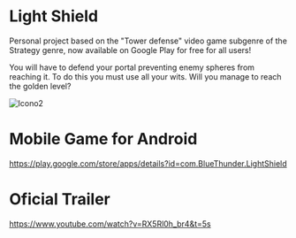 # Light Shield

Personal project based on the "Tower defense" video game subgenre of the Strategy genre, now available on Google Play for free for all users!

You will have to defend your portal preventing enemy spheres from reaching it. To do this you must use all your wits. Will you manage to reach the golden level?

![Icono2](https://user-images.githubusercontent.com/46814661/140664542-ede04d80-495a-4ef0-aae0-c9bc1c2f88f3.png)

# Mobile Game for Android

https://play.google.com/store/apps/details?id=com.BlueThunder.LightShield

# Oficial Trailer

https://www.youtube.com/watch?v=RX5Rl0h_br4&t=5s
